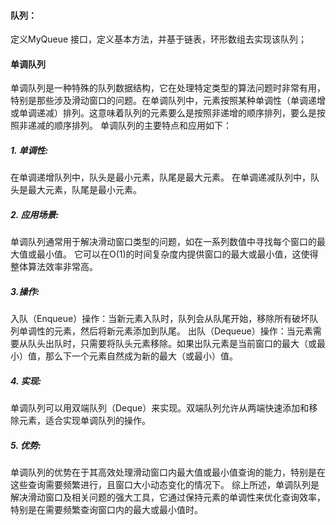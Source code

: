 #### 队列：
定义MyQueue 接口，定义基本方法，并基于链表，环形数组去实现该队列；

#### 单调队列
单调队列是一种特殊的队列数据结构，它在处理特定类型的算法问题时非常有用，特别是那些涉及滑动窗口的问题。在单调队列中，元素按照某种单调性（单调递增或单调递减）排列。这意味着队列的元素要么是按照非递增的顺序排列，要么是按照非递减的顺序排列。
单调队列的主要特点和应用如下：
##### 1. 单调性:
在单调递增队列中，队头是最小元素，队尾是最大元素。
在单调递减队列中，队头是最大元素，队尾是最小元素。
##### 2. 应用场景:
单调队列通常用于解决滑动窗口类型的问题，如在一系列数值中寻找每个窗口的最大值或最小值。
它可以在O(1)的时间复杂度内提供窗口的最大或最小值，这使得整体算法效率非常高。
##### 3.操作:
入队（Enqueue）操作：当新元素入队时，队列会从队尾开始，移除所有破坏队列单调性的元素，然后将新元素添加到队尾。
出队（Dequeue）操作：当元素需要从队头出队时，只需要将队头元素移除。如果出队元素是当前窗口的最大（或最小）值，那么下一个元素自然成为新的最大（或最小）值。
##### 4. 实现:
单调队列可以用双端队列（Deque）来实现。双端队列允许从两端快速添加和移除元素，适合实现单调队列的操作。
##### 5. 优势:
单调队列的优势在于其高效处理滑动窗口内最大值或最小值查询的能力，特别是在这些查询需要频繁进行，且窗口大小动态变化的情况下。
综上所述，单调队列是解决滑动窗口及相关问题的强大工具，它通过保持元素的单调性来优化查询效率，特别是在需要频繁查询窗口内的最大或最小值时。
